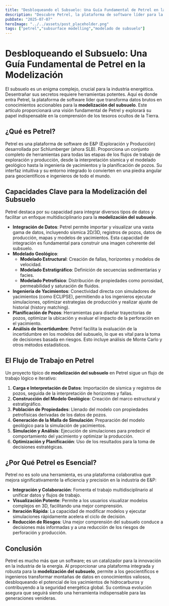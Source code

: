 ```yaml
---
title: "Desbloqueando el Subsuelo: Una Guía Fundamental de Petrel en la Modelización"
description: "Descubre Petrel, la plataforma de software líder para la modelización del subsuelo en la industria de petróleo y gas. Aprende sobre sus capacidades fundamentales, su rol esencial en la integración de datos y la optimización de yacimientos, y por qué es una herramienta indispensable para geocientíficos e ingenieros."
pubDate: "2025-07-07"
heroImage: "../../assets/post_placeholder.png"
tags: ["petrel","subsurface modelling","modelado de subsuelo"]
---
```



# Desbloqueando el Subsuelo: Una Guía Fundamental de Petrel en la Modelización

El subsuelo es un enigma complejo, crucial para la industria energética. Desentrañar sus secretos requiere herramientas potentes. Aquí es donde entra Petrel, la plataforma de software líder que transforma datos brutos en conocimientos accionables para la **modelización del subsuelo**. Este artículo proporcionará una visión fundamental de Petrel y explorará su papel indispensable en la comprensión de los tesoros ocultos de la Tierra.

## ¿Qué es Petrel?

Petrel es una plataforma de software de E&P (Exploración y Producción) desarrollada por Schlumberger (ahora SLB). Proporciona un conjunto completo de herramientas para todas las etapas de los flujos de trabajo de exploración y producción, desde la interpretación sísmica y el modelado geológico hasta la ingeniería de yacimientos y la planificación de pozos. Su interfaz intuitiva y su entorno integrado lo convierten en una piedra angular para geocientíficos e ingenieros de todo el mundo.

## Capacidades Clave para la Modelización del Subsuelo

Petrel destaca por su capacidad para integrar diversos tipos de datos y facilitar un enfoque multidisciplinario para la **modelización del subsuelo**.

*   **Integración de Datos**: Petrel permite importar y visualizar una vasta gama de datos, incluyendo sísmica 2D/3D, registros de pozos, datos de producción, mapas y modelos de yacimientos. Esta capacidad de integración es fundamental para construir una imagen coherente del subsuelo.
*   **Modelado Geológico**:
    *   **Modelado Estructural**: Creación de fallas, horizontes y modelos de velocidad.
    *   **Modelado Estratigráfico**: Definición de secuencias sedimentarias y facies.
    *   **Modelado Petrofísico**: Distribución de propiedades como porosidad, permeabilidad y saturación de fluidos.
*   **Ingeniería de Yacimientos**: Conectividad directa con simuladores de yacimientos (como ECLIPSE), permitiendo a los ingenieros ejecutar simulaciones, optimizar estrategias de producción y realizar ajuste de historial (history matching).
*   **Planificación de Pozos**: Herramientas para diseñar trayectorias de pozos, optimizar la ubicación y evaluar el impacto de la perforación en el yacimiento.
*   **Análisis de Incertidumbre**: Petrel facilita la evaluación de la incertidumbre en los modelos del subsuelo, lo que es vital para la toma de decisiones basada en riesgos. Esto incluye análisis de Monte Carlo y otros métodos estadísticos.

## El Flujo de Trabajo en Petrel

Un proyecto típico de **modelización del subsuelo** en Petrel sigue un flujo de trabajo lógico e iterativo:

1.  **Carga e Interpretación de Datos**: Importación de sísmica y registros de pozos, seguida de la interpretación de horizontes y fallas.
2.  **Construcción del Modelo Geológico**: Creación del marco estructural y estratigráfico.
3.  **Población de Propiedades**: Llenado del modelo con propiedades petrofísicas derivadas de los datos de pozos.
4.  **Generación de la Malla de Simulación**: Preparación del modelo geológico para la simulación de yacimientos.
5.  **Simulación y Análisis**: Ejecución de simulaciones para predecir el comportamiento del yacimiento y optimizar la producción.
6.  **Optimización y Planificación**: Uso de los resultados para la toma de decisiones estratégicas.

## ¿Por Qué Petrel es Esencial?

Petrel no es solo una herramienta, es una plataforma colaborativa que mejora significativamente la eficiencia y precisión en la industria de E&P:

*   **Integración y Colaboración**: Fomenta el trabajo multidisciplinario al unificar datos y flujos de trabajo.
*   **Visualización Potente**: Permite a los usuarios visualizar modelos complejos en 3D, facilitando una mejor comprensión.
*   **Iteración Rápida**: La capacidad de modificar modelos y ejecutar simulaciones rápidamente acelera el ciclo de decisión.
*   **Reducción de Riesgos**: Una mejor comprensión del subsuelo conduce a decisiones más informadas y a una reducción de los riesgos de perforación y producción.

## Conclusión

Petrel es mucho más que un software; es un catalizador para la innovación en la industria de la energía. Al proporcionar una plataforma integrada y robusta para la **modelización del subsuelo**, permite a los geocientíficos e ingenieros transformar montañas de datos en conocimientos valiosos, desbloqueando el potencial de los yacimientos de hidrocarburos y contribuyendo a la seguridad energética global. Su continua evolución asegura que seguirá siendo una herramienta indispensable para las generaciones venideras.

